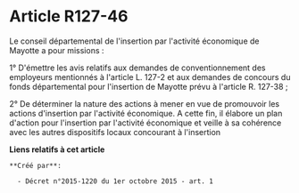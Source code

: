 # Article R127-46

Le conseil départemental de l'insertion par l'activité économique de Mayotte a pour missions : 

1° D'émettre les avis relatifs aux demandes de conventionnement des employeurs mentionnés à l'article L. 127-2 et aux
demandes de concours du fonds départemental pour l'insertion de Mayotte prévu à l'article R. 127-38 ; 

2° De déterminer la nature des actions à mener en vue de promouvoir les actions d'insertion par l'activité économique. A
cette fin, il élabore un plan d'action pour l'insertion par l'activité économique et veille à sa cohérence avec les autres
dispositifs locaux concourant à l'insertion

**Liens relatifs à cet article**

	**Créé par**:

	  - Décret n°2015-1220 du 1er octobre 2015 - art. 1
